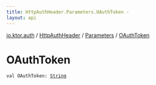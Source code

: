 ```yaml
---
title: HttpAuthHeader.Parameters.OAuthToken - 
layout: api
---
```


<div class='api-docs-breadcrumbs'><a href="../../index.html">io.ktor.auth</a> / <a href="../index.html">HttpAuthHeader</a> / <a href="index.html">Parameters</a> / <a href="./-o-auth-token.html">OAuthToken</a></div>

# OAuthToken

<div class="signature"><code><span class="keyword">val </span><span class="identifier">OAuthToken</span><span class="symbol">: </span><a href="https://kotlinlang.org/api/latest/jvm/stdlib/kotlin/-string/index.html"><span class="identifier">String</span></a></code></div>
